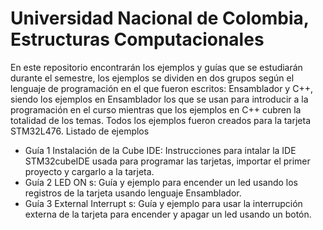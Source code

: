 # Universidad Nacional de Colombia, Estructuras Computacionales 
En este repositorio encontrarán los ejemplos y guías que se estudiarán durante el semestre, los ejemplos se dividen en dos grupos según el lenguaje de programación en el que fueron escritos: Ensamblador y C++, siendo los ejemplos en Ensamblador los que se usan para introducir a la programación en el curso mientras que los ejemplos en C++ cubren la totalidad de los temas. 
Todos los ejemplos fueron creados para la tarjeta STM32L476.
Listado de ejemplos

+ Guía 1 Instalación de la Cube IDE: Instrucciones para intalar la IDE STM32cubeIDE usada para programar las tarjetas, importar el primer proyecto y cargarlo a la tarjeta.
+ Guía 2 LED ON s: Guía y ejemplo para encender un led usando los registros de la tarjeta usando lenguaje Ensamblador.
+ Guía 3 External Interrupt s: Guía y ejemplo para usar la interrupción externa de la tarjeta para encender y apagar un led usando un botón.

